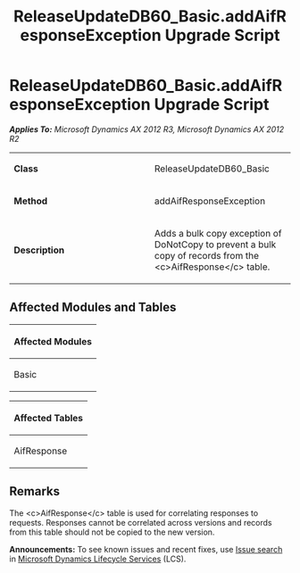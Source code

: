 ﻿---
title: ReleaseUpdateDB60_Basic.addAifResponseException Upgrade Script
TOCTitle: ReleaseUpdateDB60_Basic.addAifResponseException Upgrade Script
ms:assetid: a3cffef8-8f52-e503-ee71-9add92519bbb
ms:mtpsurl: https://msdn.microsoft.com/en-us/library/JJ736767(v=AX.60)
ms:contentKeyID: 49710199
ms.date: 05/18/2015
mtps_version: v=AX.60
---

# ReleaseUpdateDB60\_Basic.addAifResponseException Upgrade Script 


_**Applies To:** Microsoft Dynamics AX 2012 R3, Microsoft Dynamics AX 2012 R2_

<table>
<colgroup>
<col style="width: 50%" />
<col style="width: 50%" />
</colgroup>
<tbody>
<tr class="odd">
<td><p><strong>Class</strong></p></td>
<td><p>ReleaseUpdateDB60_Basic</p></td>
</tr>
<tr class="even">
<td><p><strong>Method</strong></p></td>
<td><p>addAifResponseException</p></td>
</tr>
<tr class="odd">
<td><p><strong>Description</strong></p></td>
<td><p>Adds a bulk copy exception of DoNotCopy to prevent a bulk copy of records from the &lt;c&gt;AifResponse&lt;/c&gt; table.</p></td>
</tr>
</tbody>
</table>


## Affected Modules and Tables

<table>
<colgroup>
<col style="width: 100%" />
</colgroup>
<thead>
<tr class="header">
<th><p>Affected Modules</p></th>
</tr>
</thead>
<tbody>
<tr class="odd">
<td><p>Basic</p></td>
</tr>
</tbody>
</table>


<table>
<colgroup>
<col style="width: 100%" />
</colgroup>
<thead>
<tr class="header">
<th><p>Affected Tables</p></th>
</tr>
</thead>
<tbody>
<tr class="odd">
<td><p>AifResponse</p></td>
</tr>
</tbody>
</table>


## Remarks

The \<c\>AifResponse\</c\> table is used for correlating responses to requests. Responses cannot be correlated across versions and records from this table should not be copied to the new version.

  
**Announcements:** To see known issues and recent fixes, use [Issue search](http://go.microsoft.com/fwlink/?linkid=389258) in [Microsoft Dynamics Lifecycle Services](http://go.microsoft.com/fwlink/?linkid=306505) (LCS).


